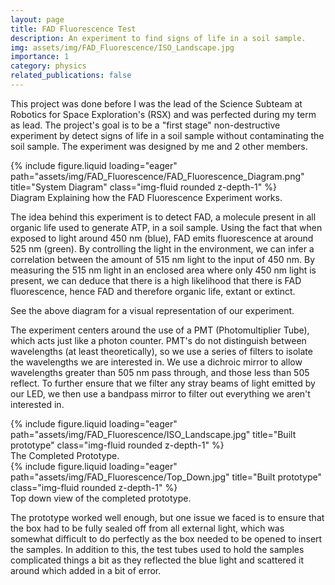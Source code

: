 ```yaml
---
layout: page
title: FAD Fluorescence Test
description: An experiment to find signs of life in a soil sample.
img: assets/img/FAD_Fluorescence/ISO_Landscape.jpg
importance: 1
category: physics
related_publications: false
---
```



This project was done before I was the lead of the Science Subteam at Robotics for Space Exploration's (RSX) and was perfected during my term as lead. The project's goal is to be a "first stage" non-destructive experiment by detect signs of life in a soil sample without contaminating the soil sample. The experiment was designed by me and 2 other members.


<div class="row">
    <div class="col-sm mt-3 mt-md-0">
        {% include figure.liquid loading="eager" path="assets/img/FAD_Fluorescence/FAD_Fluorescence_Diagram.png" title="System Diagram" class="img-fluid rounded z-depth-1" %}
    </div>
</div>
<div class="caption">
    Diagram Explaining how the FAD Fluorescence Experiment works.
</div>

The idea behind this experiment is to detect FAD, a molecule present in all organic life used to generate ATP, in a soil sample. Using the fact that when exposed to light around 450 nm (blue), FAD emits fluorescence at around 525 nm (green). By controlling the light in the environment, we can infer a correlation between the amount of 515 nm light to the input of 450 nm. By measuring the 515 nm light in an enclosed area where only 450 nm light is present, we can deduce that there is a high likelihood that there is FAD fluorescence, hence FAD and therefore organic life, extant or extinct.

See the above diagram for a visual representation of our experiment. 

The experiment centers around the use of a PMT (Photomultiplier Tube), which acts just like a photon counter. PMT's do not distinguish between wavelengths (at least theoretically), so we use a series of filters to isolate the wavelengths we are interested in. We use a dichroic mirror to allow wavelengths greater than 505 nm pass through, and those less than 505 reflect. To further ensure that we filter any stray beams of light emitted by our LED, we then use a bandpass mirror to filter out everything we aren't interested in. 


<div class="row">
    <div class="col-sm mt-3 mt-md-0">
        {% include figure.liquid loading="eager" path="assets/img/FAD_Fluorescence/ISO_Landscape.jpg" title="Built prototype" class="img-fluid rounded z-depth-1" %}
    </div>
</div>
<div class="caption">
   The Completed Prototype.
</div>

<div class="row">
    <div class="col-sm mt-3 mt-md-0">
        {% include figure.liquid loading="eager" path="assets/img/FAD_Fluorescence/Top_Down.jpg" title="Built prototype" class="img-fluid rounded z-depth-1" %}
    </div>
</div>
<div class="caption">
   Top down view of the completed prototype.
</div>

The prototype worked well enough, but one issue we faced is to ensure that the box had to be fully sealed off from all external light, which was somewhat difficult to do perfectly as the box needed to be opened to insert the samples. In addition to this, the test tubes used to hold the samples complicated things a bit as they reflected the blue light and scattered it around which added in a bit of error.